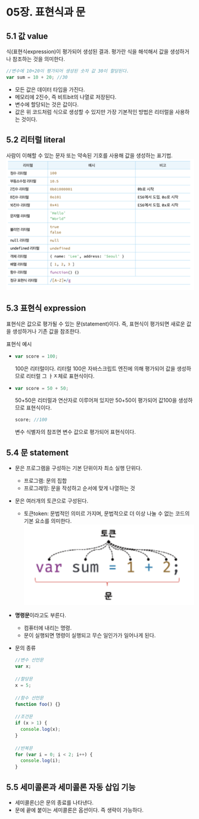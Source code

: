 # 05장. 표현식과 문

## 5.1 값 value

식(표현식expression)이 평가되어 생성된 결과. 평가란 식을 해석해서 값을 생성하거나 참조하는 것을 의미한다.

```js
//변수에 10+20이 평가되어 생성된 숫자 값 30이 할당된다.
var sum = 10 + 20; //30
```

- 모든 값은 데이터 타입을 가진다.
- 메모리에 2진수, 즉 비트bit의 나열로 저장된다.
- 변수에 할당되는 것은 값이다.
- 값은 위 코드처럼 식으로 생성할 수 있지만 가장 기본적인 방법은 리터럴을 사용하는 것이다.

## 5.2 리터럴 literal

사람이 이해할 수 있는 문자 또는 약속된 기호를 사용해 값을 생성하는 표기법.
![](2024-01-02-14-19-53.png)

## 5.3 표현식 expression

표현식은 값으로 평가될 수 있는 문(statement)이다. 즉, 표현식이 평가되면 새로운 값을 생성하거나 기존 값을 참조한다.

표현식 예시

- ```js
  var score = 100;
  ```
  100은 리터럴이다. 리터럴 100은 자바스크립트 엔진에 의해 평가되어 값을 생성하므로 리터럴 그 ㅏㅈ체로 표현식이다.
- ```js
  var score = 50 + 50;
  ```
  50+50은 리터럴과 연산자로 이루어져 있지만 50+50이 평가되어 값100을 생성하므로 표현식이다.
  ```js
  score; //100
  ```
  변수 식별자의 참조면 변수 값으로 평가되어 표현식이다.

## 5.4 문 statement

- 문은 프로그램을 구성하는 기본 단위이자 최소 실행 단위다.

  - 프로그램: 문의 집합
  - 프로그래밍: 문을 작성하고 순서에 맞게 나열하는 것

- 문은 여러개의 토큰으로 구성된다.

  - 토큰token: 문법적인 의미르 가지며, 문법적으로 더 이상 나눌 수 없는 코드의 기본 요소를 의미한다.
    ![](2024-01-02-14-43-33.png)

- **명령문**이라고도 부른다.
  - 컴퓨터에 내리는 명령.
  - 문이 실행되면 명령이 실행되고 무슨 일인가가 일어나게 된다.
- 문의 종류

  ```js
  //변수 선언문
  var x;

  //할당문
  x = 5;

  //함수 선언문
  function foo() {}

  //조건문
  if (x > 1) {
    console.log(x);
  }

  //반복문
  for (var i = 0; i < 2; i++) {
    console.log(i);
  }
  ```

## 5.5 세미콜론과 세미콜론 자동 삽입 기능

- 세미콜론(;)은 문의 종료를 나타낸다.
- 문에 끝에 붙이는 세미콜론은 옵션이다. 즉 생략이 가능하다.
